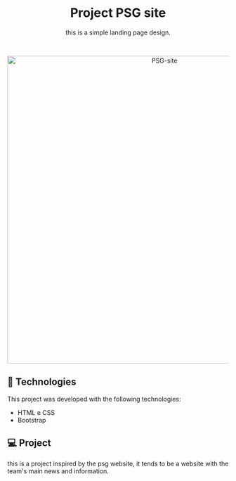 <h1 align="center"> Project PSG site </h1>

<p align="center">
 this is a simple landing page design.
</p>

<br>

<p align="center">
  <img alt="PSG-site" src="https://cdn.discordapp.com/attachments/1014522371887079425/1029045576651771994/unknown.png" width="700px">
</p>

## 🚀 Technologies

This project was developed with the following technologies:

- HTML e CSS
- Bootstrap

## 💻 Project

this is a project inspired by the psg website, it tends to be a website with the team's main news and information.
